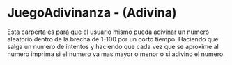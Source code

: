 # JuegoAdivinanza - (Adivina)
 Esta carperta es para que el usuario mismo pueda adivinar un numero aleatorio dentro de la brecha de 1-100 por un corto tiempo. Haciendo que salga un numero de intentos y haciendo que cada vez que se aproxime al numero imprima si el numero va mas mayor o menor o si adivino el numero.


